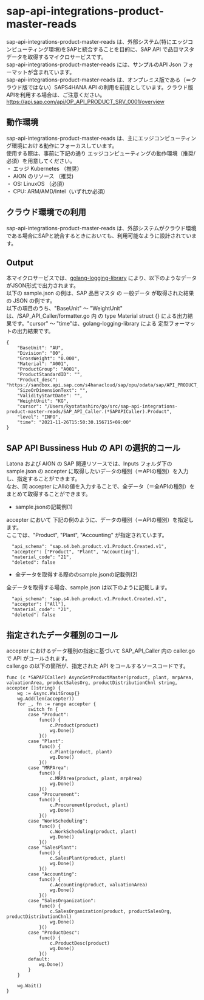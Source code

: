 # sap-api-integrations-product-master-reads  
sap-api-integrations-product-master-reads は、外部システム(特にエッジコンピューティング環境)をSAPと統合することを目的に、SAP API で品目マスタデータを取得するマイクロサービスです。  
sap-api-integrations-product-master-reads には、サンプルのAPI Json フォーマットが含まれています。  
sap-api-integrations-product-master-reads は、オンプレミス版である（＝クラウド版ではない）SAPS4HANA API の利用を前提としています。クラウド版APIを利用する場合は、ご注意ください。  
https://api.sap.com/api/OP_API_PRODUCT_SRV_0001/overview  

## 動作環境  
sap-api-integrations-product-master-reads は、主にエッジコンピューティング環境における動作にフォーカスしています。  
使用する際は、事前に下記の通り エッジコンピューティングの動作環境（推奨/必須）を用意してください。  
・ エッジ Kubernetes （推奨）   
・ AION のリソース （推奨)   
・ OS: LinuxOS （必須）   
・ CPU: ARM/AMD/Intel（いずれか必須）  

## クラウド環境での利用
sap-api-integrations-product-master-reads は、外部システムがクラウド環境である場合にSAPと統合するときにおいても、利用可能なように設計されています。

## Output  
本マイクロサービスでは、[golang-logging-library](https://github.com/latonaio/golang-logging-library) により、以下のようなデータがJSON形式で出力されます。  
以下の sample.json の例は、SAP 品目マスタ の 一般データ が取得された結果の JSON の例です。  
以下の項目のうち、"BaseUnit" ～ "WeightUnit" は、/SAP_API_Caller/formatter.go 内 の type Material struct {} による出力結果です。"cursor" ～ "time"は、golang-logging-library による 定型フォーマットの出力結果です。  

```
{
	"BaseUnit": "AU",
	"Division": "00",
	"GrossWeight": "0.000",
	"Material": "A001",
	"ProductGroup": "A001",
	"ProductStandardID": "",
	"Product_desc": "https://sandbox.api.sap.com/s4hanacloud/sap/opu/odata/sap/API_PRODUCT_SRV/A_Product('A001')/to_Description",
	"SizeOrDimensionText": "",
	"ValidityStartDate": "",
	"WeightUnit": "KG",
	"cursor": "/Users/kyotatashiro/go/src/sap-api-integrations-product-master-reads/SAP_API_Caller.(*SAPAPICaller).Product",
	"level": "INFO",
	"time": "2021-11-26T15:50:30.156715+09:00"
}

```

## SAP API Bussiness Hub の API の選択的コール

Latona および AION の SAP 関連リソースでは、Inputs フォルダ下の sample.json の accepter に取得したいデータの種別（＝APIの種別）を入力し、指定することができます。  
なお、同 accepter にAllの値を入力することで、全データ（＝全APIの種別）をまとめて取得することができます。  

* sample.jsonの記載例(1)  

accepter において 下記の例のように、データの種別（＝APIの種別）を指定します。  
ここでは、"Product", "Plant", "Accounting" が指定されています。    
  
```
  "api_schema": "sap.s4.beh.product.v1.Product.Created.v1",
  "accepter": ["Product", "Plant", "Accounting"],
  "material_code": "21",
  "deleted": false
```
  
* 全データを取得する際ののsample.jsonの記載例(2)  

全データを取得する場合、sample.json は以下のように記載します。  

```
  "api_schema": "sap.s4.beh.product.v1.Product.Created.v1",
  "accepter": ["All"],
  "material_code": "21",
  "deleted": false
```

## 指定されたデータ種別のコール

accepter におけるデータ種別の指定に基づいて SAP_API_Caller 内の caller.go で API がコールされます。  
caller.go の以下の箇所が、指定された API をコールするソースコードです。  

```
func (c *SAPAPICaller) AsyncGetProductMaster(product, plant, mrpArea, valuationArea, productSalesOrg, productDistributionChnl string, accepter []string) {
	wg := &sync.WaitGroup{}
	wg.Add(len(accepter))
	for _, fn := range accepter {
		switch fn {
		case "Product":
			func() {
				c.Product(product)
				wg.Done()
			}()
		case "Plant":
			func() {
				c.Plant(product, plant)
				wg.Done()
			}()
		case "MRPArea":
			func() {
				c.MRPArea(product, plant, mrpArea)
				wg.Done()
			}()
		case "Procurement":
			func() {
				c.Procurement(product, plant)
				wg.Done()
			}()
		case "WorkScheduling":
			func() {
				c.WorkScheduling(product, plant)
				wg.Done()
			}()
		case "SalesPlant":
			func() {
				c.SalesPlant(product, plant)
				wg.Done()
			}()
		case "Accounting":
			func() {
				c.Accounting(product, valuationArea)
				wg.Done()
			}()
		case "SalesOrganization":
			func() {
				c.SalesOrganization(product, productSalesOrg, productDistributionChnl)
				wg.Done()
			}()
		case "ProductDesc":
			func() {
				c.ProductDesc(product)
				wg.Done()
			}()
		default:
			wg.Done()
		}
	}

	wg.Wait()
}
```

